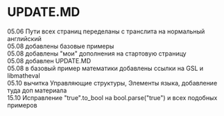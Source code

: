 # UPDATE.MD

05.06 Пути всех страниц переделаны с транслита на нормальный английский  
05.08 добавлены базовые примеры  
05.08 добавлены "мои" дополнения на стартовую страницу  
05.08 добавлен UPDATE.MD  
05.08 в базовый пример математики добавлены ссылки на GSL и libmatheval  
05.10 вычитка Управляющие структуры, Элементы языка, добавление туда доп материала  
15.10 Исправление "true".to\_bool на bool.parse\("true"\) и всех подобных примеров

